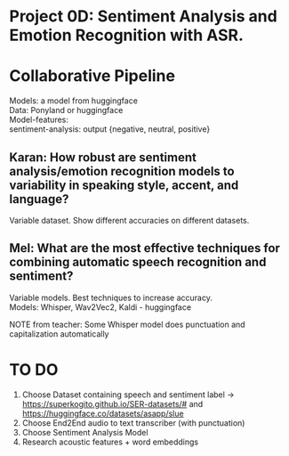 # Project 0D: Sentiment Analysis and Emotion Recognition with ASR.
# Collaborative Pipeline
Models: a model from huggingface  
Data: Ponyland or huggingface  
Model-features:  
sentiment-analysis: output {negative, neutral, positive}

## Karan: How robust are sentiment analysis/emotion recognition models to variability in speaking style, accent, and language? 
Variable dataset. Show different accuracies on different datasets.

## Mel: What are the most effective techniques for combining automatic speech recognition and sentiment?
Variable models. Best techniques to increase accuracy.  
Models: Whisper, Wav2Vec2, Kaldi - huggingface

NOTE from teacher: Some Whisper model does punctuation and capitalization automatically

# TO DO
1. Choose Dataset containing speech and sentiment label -> https://superkogito.github.io/SER-datasets/# and https://huggingface.co/datasets/asapp/slue
2. Choose End2End audio to text transcriber (with punctuation)
3. Choose Sentiment Analysis Model
4. Research acoustic features + word embeddings
